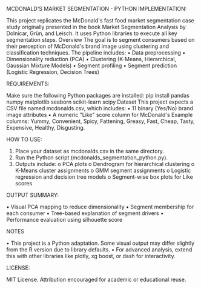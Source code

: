 MCDONALD'S MARKET SEGMENTATION - PYTHON IMPLEMENTATION:

This project replicates the McDonald's fast food market segmentation case study originally presented in the book Market Segmentation Analysis by Dolnicar, Grün, and Leisch. It uses Python libraries to execute all key segmentation steps.
Overview
The goal is to segment consumers based on their perception of McDonald's brand image using clustering and classification techniques. The pipeline includes:
•	Data preprocessing
•	Dimensionality reduction (PCA)
•	Clustering (K-Means, Hierarchical, Gaussian Mixture Models)
•	Segment profiling
•	Segment prediction (Logistic Regression, Decision Trees)

REQUIREMENTS:

Make sure the following Python packages are installed:
pip install pandas numpy matplotlib seaborn scikit-learn scipy
Dataset
This project expects a CSV file named mcdonalds.csv, which includes:
•	11 binary (Yes/No) brand image attributes
•	A numeric "Like" score column for McDonald's
Example columns:
Yummy, Convenient, Spicy, Fattening, Greasy, Fast, Cheap, Tasty, Expensive, Healthy, Disgusting. 

HOW TO USE:

1.	Place your dataset as mcdonalds.csv in the same directory.
2.	Run the Python script (mcdonalds_segmentation_python.py).
3.	Outputs include:
o	PCA plots
o	Dendrogram for hierarchical clustering
o	K-Means cluster assignments
o	GMM segment assignments
o	Logistic regression and decision tree models
o	Segment-wise box plots for Like scores

OUTPUT SUMMARY:

•	Visual PCA mapping to reduce dimensionality
•	Segment membership for each consumer
•	Tree-based explanation of segment drivers
•	Performance evaluation using silhouette score

NOTES

•	This project is a Python adaptation. Some visual output may differ slightly from the R version due to library defaults.
•	For advanced analysis, extend this with other libraries like plotly, xg boost, or dash for interactivity.

LICENSE:

MIT License. Attribution encouraged for academic or educational reuse.
